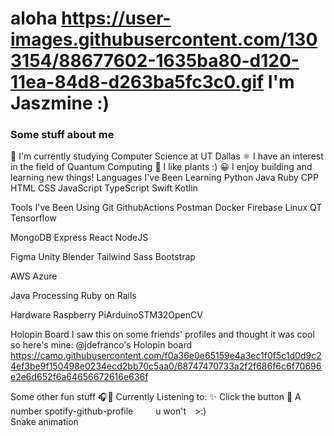# aloha https://user-images.githubusercontent.com/1303154/88677602-1635ba80-d120-11ea-84d8-d263ba5fc3c0.gif I'm Jaszmine :)


### Some stuff about me
🔭 I'm currently studying Computer Science at UT Dallas
⚛️ I have an interest in the field of Quantum Computing
🌱 I like plants :)
😀 I enjoy building and learning new things!
Languages I've Been Learning
Python Java Ruby CPP HTML CSS JavaScript TypeScript Swift Kotlin

Tools I've Been Using
Git GithubActions Postman Docker Firebase Linux QT Tensorflow

MongoDB Express React NodeJS

Figma Unity Blender Tailwind Sass Bootstrap

AWS Azure

Java Processing Ruby on Rails

Hardware
Raspberry PiArduinoSTM32OpenCV




Holopin Board
I saw this on some friends' profiles and thought it was cool so here's mine: @jdefranco's Holopin board
https://camo.githubusercontent.com/f0a36e0e65159e4a3ec1f0f5c1d0d9c24ef3be9f150498e0234ecd2bb70c5aa0/68747470733a2f2f686f6c6f70696e2e6d652f6a64656672616e636f

Some other fun stuff
🎧🎤 Currently Listening to:	✨ Click the button	🦑 A number
spotify-github-profile	 
 u won't >:)
 	
Snake animation
